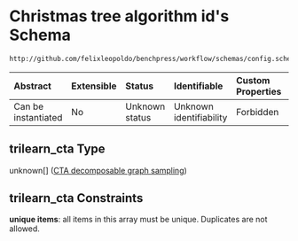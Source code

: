 # Christmas tree algorithm id's Schema

```txt
http://github.com/felixleopoldo/benchpress/workflow/schemas/config.schema.json#/properties/resources/properties/graph/properties/trilearn_cta
```



| Abstract            | Extensible | Status         | Identifiable            | Custom Properties | Additional Properties | Access Restrictions | Defined In                                                       |
| :------------------ | :--------- | :------------- | :---------------------- | :---------------- | :-------------------- | :------------------ | :--------------------------------------------------------------- |
| Can be instantiated | No         | Unknown status | Unknown identifiability | Forbidden         | Allowed               | none                | [config.schema.json*](config.schema.json "open original schema") |

## trilearn_cta Type

unknown\[] ([CTA decomposable graph sampling](config-definitions-cta-decomposable-graph-sampling.md))

## trilearn_cta Constraints

**unique items**: all items in this array must be unique. Duplicates are not allowed.
